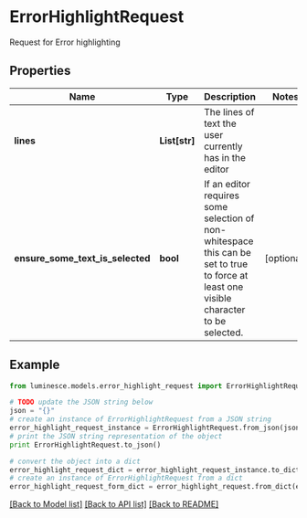 # ErrorHighlightRequest

Request for Error highlighting

## Properties
Name | Type | Description | Notes
------------ | ------------- | ------------- | -------------
**lines** | **List[str]** | The lines of text the user currently has in the editor | 
**ensure_some_text_is_selected** | **bool** | If an editor requires some selection of non-whitespace this can be set to true to force  at least one visible character to be selected. | [optional] 

## Example

```python
from luminesce.models.error_highlight_request import ErrorHighlightRequest

# TODO update the JSON string below
json = "{}"
# create an instance of ErrorHighlightRequest from a JSON string
error_highlight_request_instance = ErrorHighlightRequest.from_json(json)
# print the JSON string representation of the object
print ErrorHighlightRequest.to_json()

# convert the object into a dict
error_highlight_request_dict = error_highlight_request_instance.to_dict()
# create an instance of ErrorHighlightRequest from a dict
error_highlight_request_form_dict = error_highlight_request.from_dict(error_highlight_request_dict)
```
[[Back to Model list]](../README.md#documentation-for-models) [[Back to API list]](../README.md#documentation-for-api-endpoints) [[Back to README]](../README.md)


